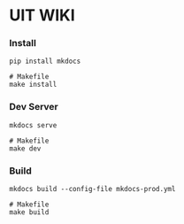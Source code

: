 # UIT WIKI

### Install
```shell
pip install mkdocs

# Makefile
make install
```
### Dev Server
```shell
mkdocs serve

# Makefile
make dev
```
### Build
```shell
mkdocs build --config-file mkdocs-prod.yml

# Makefile
make build
```